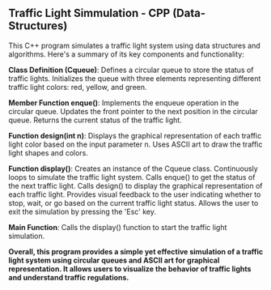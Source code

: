 ## Traffic Light Simmulation - CPP (Data-Structures)

This C++ program simulates a traffic light system using data structures and algorithms. Here's a summary of its key components and functionality:

__Class Definition (Cqueue)__:
Defines a circular queue to store the status of traffic lights.
Initializes the queue with three elements representing different traffic light colors: red, yellow, and green.

__Member Function enque()__:
Implements the enqueue operation in the circular queue.
Updates the front pointer to the next position in the circular queue.
Returns the current status of the traffic light.

__Function design(int n)__:
Displays the graphical representation of each traffic light color based on the input parameter n.
Uses ASCII art to draw the traffic light shapes and colors.

__Function display()__:
Creates an instance of the Cqueue class.
Continuously loops to simulate the traffic light system.
Calls enque() to get the status of the next traffic light.
Calls design() to display the graphical representation of each traffic light.
Provides visual feedback to the user indicating whether to stop, wait, or go based on the current traffic light status.
Allows the user to exit the simulation by pressing the 'Esc' key.

__Main Function__:
Calls the display() function to start the traffic light simulation.

__Overall, this program provides a simple yet effective simulation of a traffic light system using circular queues and ASCII art for graphical representation. It allows users to visualize the behavior of traffic lights and understand traffic regulations.__
